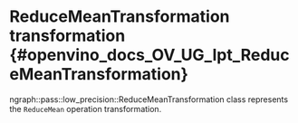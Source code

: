 # ReduceMeanTransformation transformation {#openvino_docs_OV_UG_lpt_ReduceMeanTransformation}

ngraph::pass::low_precision::ReduceMeanTransformation class represents the `ReduceMean` operation transformation.

